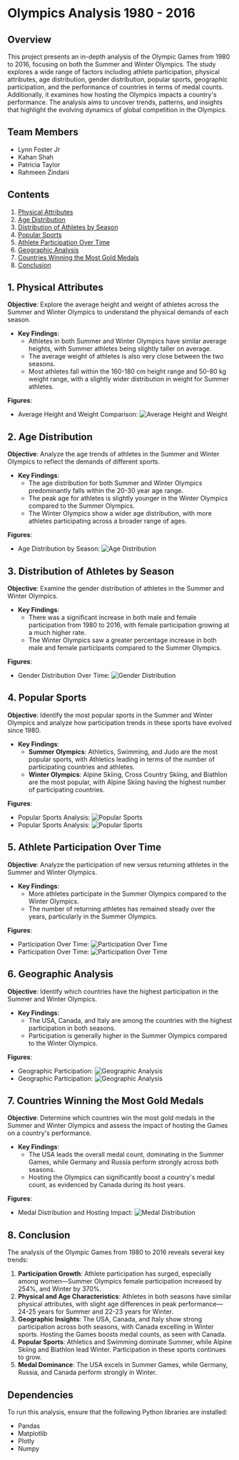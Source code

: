 # Olympics Analysis 1980 - 2016

## Overview
This project presents an in-depth analysis of the Olympic Games from 1980 to 2016, focusing on both the Summer and Winter Olympics. The study explores a wide range of factors including athlete participation, physical attributes, age distribution, gender distribution, popular sports, geographic participation, and the performance of countries in terms of medal counts. Additionally, it examines how hosting the Olympics impacts a country's performance. The analysis aims to uncover trends, patterns, and insights that highlight the evolving dynamics of global competition in the Olympics.

## Team Members
- Lynn Foster Jr
- Kahan Shah
- Patricia Taylor
- Rahmeen Zindani

## Contents
1. [Physical Attributes](#physical-attributes)
2. [Age Distribution](#age-distribution)
3. [Distribution of Athletes by Season](#distribution-of-athletes-by-season)
4. [Popular Sports](#popular-sports)
5. [Athlete Participation Over Time](#athlete-participation-over-time)
6. [Geographic Analysis](#geographic-analysis)
7. [Countries Winning the Most Gold Medals](#countries-winning-the-most-gold-medals)
8. [Conclusion](#conclusion)

## 1. Physical Attributes
**Objective**: Explore the average height and weight of athletes across the Summer and Winter Olympics to understand the physical demands of each season.

- **Key Findings**:
  - Athletes in both Summer and Winter Olympics have similar average heights, with Summer athletes being slightly taller on average.
  - The average weight of athletes is also very close between the two seasons.
  - Most athletes fall within the 160-180 cm height range and 50-80 kg weight range, with a slightly wider distribution in weight for Summer athletes.

**Figures**:
- Average Height and Weight Comparison: ![Average Height and Weight](output_data/fig5.png)

## 2. Age Distribution
**Objective**: Analyze the age trends of athletes in the Summer and Winter Olympics to reflect the demands of different sports.

- **Key Findings**:
  - The age distribution for both Summer and Winter Olympics predominantly falls within the 20-30 year age range.
  - The peak age for athletes is slightly younger in the Winter Olympics compared to the Summer Olympics.
  - The Winter Olympics show a wider age distribution, with more athletes participating across a broader range of ages.

**Figures**:
- Age Distribution by Season: ![Age Distribution](output_data/fig7.png)

## 3. Distribution of Athletes by Season
**Objective**: Examine the gender distribution of athletes in the Summer and Winter Olympics.

- **Key Findings**:
  - There was a significant increase in both male and female participation from 1980 to 2016, with female participation growing at a much higher rate.
  - The Winter Olympics saw a greater percentage increase in both male and female participants compared to the Summer Olympics.

**Figures**:
- Gender Distribution Over Time: ![Gender Distribution](output_data/fig4.png)

## 4. Popular Sports
**Objective**: Identify the most popular sports in the Summer and Winter Olympics and analyze how participation trends in these sports have evolved since 1980.

- **Key Findings**:
  - **Summer Olympics**: Athletics, Swimming, and Judo are the most popular sports, with Athletics leading in terms of the number of participating countries and athletes.
  - **Winter Olympics**: Alpine Skiing, Cross Country Skiing, and Biathlon are the most popular, with Alpine Skiing having the highest number of participating countries.

**Figures**:
- Popular Sports Analysis: ![Popular Sports](output_data/fig9.png)
- Popular Sports Analysis: ![Popular Sports](output_data/fig10.png)

## 5. Athlete Participation Over Time
**Objective**: Analyze the participation of new versus returning athletes in the Summer and Winter Olympics.

- **Key Findings**:
  - More athletes participate in the Summer Olympics compared to the Winter Olympics.
  - The number of returning athletes has remained steady over the years, particularly in the Summer Olympics.

**Figures**:
- Participation Over Time: ![Participation Over Time](output_data/fig11.png)
- Participation Over Time: ![Participation Over Time](output_data/fig12.png)

## 6. Geographic Analysis
**Objective**: Identify which countries have the highest participation in the Summer and Winter Olympics.

- **Key Findings**:
  - The USA, Canada, and Italy are among the countries with the highest participation in both seasons.
  - Participation is generally higher in the Summer Olympics compared to the Winter Olympics.

**Figures**:
- Geographic Participation: ![Geographic Analysis](output_data/fig3.png)
- Geographic Participation: ![Geographic Analysis](output_data/fig2.png)

## 7. Countries Winning the Most Gold Medals
**Objective**: Determine which countries win the most gold medals in the Summer and Winter Olympics and assess the impact of hosting the Games on a country's performance.

- **Key Findings**:
  - The USA leads the overall medal count, dominating in the Summer Games, while Germany and Russia perform strongly across both seasons.
  - Hosting the Olympics can significantly boost a country's medal count, as evidenced by Canada during its host years.

**Figures**:
- Medal Distribution and Hosting Impact: ![Medal Distribution](output_data/fig13.png)

## 8. Conclusion
The analysis of the Olympic Games from 1980 to 2016 reveals several key trends:
1. **Participation Growth**: Athlete participation has surged, especially among women—Summer Olympics female participation increased by 254%, and Winter by 370%.
2. **Physical and Age Characteristics**: Athletes in both seasons have similar physical attributes, with slight age differences in peak performance—24-25 years for Summer and 22-23 years for Winter.
3. **Geographic Insights**: The USA, Canada, and Italy show strong participation across both seasons, with Canada excelling in Winter sports. Hosting the Games boosts medal counts, as seen with Canada.
4. **Popular Sports**: Athletics and Swimming dominate Summer, while Alpine Skiing and Biathlon lead Winter. Participation in these sports continues to grow.
5. **Medal Dominance**: The USA excels in Summer Games, while Germany, Russia, and Canada perform strongly in Winter.


## Dependencies
To run this analysis, ensure that the following Python libraries are installed:
- Pandas
- Matplotlib
- Plotly
- Numpy
